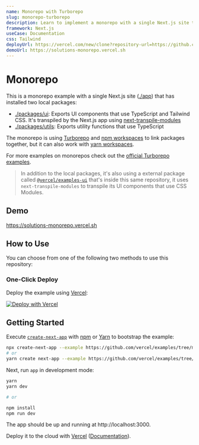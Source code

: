 ```yaml
---
name: Monorepo with Turborepo
slug: monorepo-turborepo
description: Learn to implement a monorepo with a single Next.js site that has installed two local packages.
framework: Next.js
useCase: Documentation
css: Tailwind
deployUrl: https://vercel.com/new/clone?repository-url=https://github.com/vercel/examples/tree/main/solutions/monorepo&project-name=monorepo&repo-name=monorepo&root-directory=app&build-command=cd%20..%20%26%26%20npm%20run%20build&install-command=cd%20..%20%26%26%20npm%20i&ignore-command=npx%20turbo-ignore
demoUrl: https://solutions-monorepo.vercel.sh
---
```


# Monorepo

This is a monorepo example with a single Next.js site ([./app](./app)) that has installed two local packages:

- [./packages/ui](./packages/ui): Exports UI components that use TypeScript and Tailwind CSS. It's transpiled by the Next.js app using [next-transpile-modules](https://github.com/martpie/next-transpile-modules)
- [./packages/utils](./packages/utils): Exports utility functions that use TypeScript

The monorepo is using [Turborepo](https://turborepo.org/) and [npm workspaces](https://docs.npmjs.com/cli/v8/using-npm/workspaces#using-workspaces) to link packages together, but it can also work with [yarn workspaces](https://classic.yarnpkg.com/lang/en/docs/workspaces/).

For more examples on monorepos check out the [official Turborepo examples](https://github.com/vercel/turborepo/tree/main/examples).

> In addition to the local packages, it's also using a external package called [`@vercel/examples-ui`](../../packages/ui) that's inside this same repository, it uses `next-transpile-modules` to transpile its UI components that use CSS Modules.

## Demo

https://solutions-monorepo.vercel.sh

## How to Use

You can choose from one of the following two methods to use this repository:

### One-Click Deploy

Deploy the example using [Vercel](https://vercel.com?utm_source=github&utm_medium=readme&utm_campaign=vercel-examples):

[![Deploy with Vercel](https://vercel.com/button)](https://vercel.com/new/clone?repository-url=https://github.com/vercel/examples/tree/main/solutions/monorepo&project-name=monorepo&repo-name=monorepo&root-directory=app&build-command=cd%20..%20%26%26%20npm%20run%20build&install-command=cd%20..%20%26%26%20npm%20i)

## Getting Started

Execute [`create-next-app`](https://github.com/vercel/next.js/tree/canary/packages/create-next-app) with [npm](https://docs.npmjs.com/cli/init) or [Yarn](https://yarnpkg.com/lang/en/docs/cli/create/) to bootstrap the example:

```bash
npx create-next-app --example https://github.com/vercel/examples/tree/main/solutions/monorepo monorepo
# or
yarn create next-app --example https://github.com/vercel/examples/tree/main/solutions/monorepo monorepo
```

Next, run `app` in development mode:

```bash
yarn
yarn dev

# or

npm install
npm run dev
```

The app should be up and running at http://localhost:3000.

Deploy it to the cloud with [Vercel](https://vercel.com/new?utm_source=github&utm_medium=readme&utm_campaign=edge-middleware-eap) ([Documentation](https://nextjs.org/docs/deployment)).
